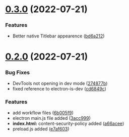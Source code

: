 # [0.3.0](https://github.com/juninholiveira/channel-mixer/compare/v0.2.0...v0.3.0) (2022-07-21)


### Features

* Better native Titlebar appearence ([bd6a212](https://github.com/juninholiveira/channel-mixer/commit/bd6a212d2e342057e2a3f69d844d19dde4cc844a))



# [0.2.0](https://github.com/juninholiveira/channel-mixer/compare/3acc999c4e23296b7d9316fb622d440a4920d243...v0.2.0) (2022-07-21)


### Bug Fixes

* DevTools not opening in dev mode ([274877b](https://github.com/juninholiveira/channel-mixer/commit/274877b7a56a4c6afba574e7d373482557143ab7))
* fixed reference to electron-is-dev ([cd6849c](https://github.com/juninholiveira/channel-mixer/commit/cd6849c2209786504ffb8a28983bfbe59a6a312a))


### Features

* add workflow files ([6b005f9](https://github.com/juninholiveira/channel-mixer/commit/6b005f9cb5bd1ecc8836c151f188e34842385899))
* electron main.js file added ([3acc999](https://github.com/juninholiveira/channel-mixer/commit/3acc999c4e23296b7d9316fb622d440a4920d243))
* **index.html:** content-security-policy added ([a66acee](https://github.com/juninholiveira/channel-mixer/commit/a66acee744699d29644f854ce637f09d1354a41e))
* preload.js added ([e7af603](https://github.com/juninholiveira/channel-mixer/commit/e7af60370f49d462d2658eb2fd9a9640ab1eb386))



